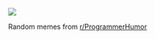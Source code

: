 ![](https://preview.redd.it/6tcd5xggappe1.png?width=640&crop=smart&auto=webp&s=65dcbe08d62ba4315ff4cc04f86b37fc60708b2a)

 Random memes from [r/ProgrammerHumor](https://www.reddit.com/r/ProgrammerHumor/)
